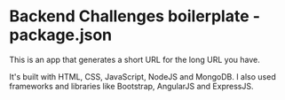 # Backend Challenges boilerplate - package.json

This is an app that generates a short URL for the long URL you have.

It's built with HTML, CSS, JavaScript, NodeJS and MongoDB. I also used frameworks and libraries like Bootstrap, AngularJS and ExpressJS.